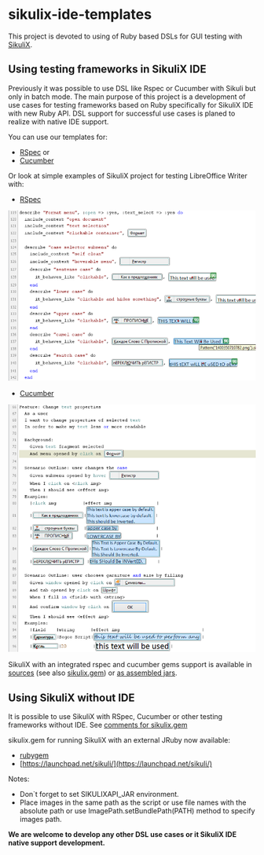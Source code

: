 sikulix-ide-templates
=====================

This project is devoted to using of Ruby based DSLs for GUI testing with [SikuliX](https://github.com/RaiMan/SikuliX-2014).

## Using testing frameworks in SikuliX IDE

Previously it was possible to use DSL like Rspec or Cucumber with Sikuli but only in batch mode. The main purpose of this project is a development of use cases for testing frameworks based on Ruby specifically for SikuliX IDE with new Ruby API. DSL support for successful use cases is planed to realize with native IDE support.

You can use our templates for:

* [RSpec](templates/sikulix_rspec.rb) or
* [Cucumber](templates/sikulix_cucumber.rb)

Or look at simple examples of SikuliX project for testing LibreOffice Writer with:

* [RSpec](examples/libreoffice-writer-test/test-rspec.sikuli)

![RSpec](other/pics/rspec_example.png)

* [Cucumber](examples/libreoffice-writer-test/test-cucumber.sikuli)

![Cucumber](other/pics/cucumber_example.png)

SikuliX with an integrated rspec and cucumber gems support is available in [sources](https://github.com/RaiMan/SikuliX-2014) (see also [sikulix.gem](https://github.com/RaiMan/SikuliX-2014/tree/master/JRubyGem)) or [as assembled jars](https://drive.google.com/folderview?id=0Bwx0cbtdU5K6STg2T0l5UWlIRXc&usp=drive_web).

## Using SikuliX without IDE

It is possible to use SikuliX with RSpec, Cucumber or other testing frameworks without IDE. See [comments for sikulix.gem](https://github.com/RaiMan/SikuliX-2014/tree/master/JRubyGem)

sikulix.gem for running SikuliX with an external JRuby now available:

* [rubygem](http://rubygems.org/gems/sikulix)
* [https://launchpad.net/sikuli/](https://launchpad.net/sikuli/)

Notes:

* Don`t forget to set SIKULIXAPI_JAR environment.
* Place images in the same path as the script or use file names with the absolute path or use ImagePath.setBundlePath(PATH) method to specify images path.

**We are welcome to develop any other DSL use cases or it SikuliX IDE native support development.**